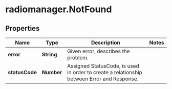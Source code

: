 # radiomanager.NotFound

## Properties
Name | Type | Description | Notes
------------ | ------------- | ------------- | -------------
**error** | **String** | Given error, describes the problem. | 
**statusCode** | **Number** | Assigned StatusCode, is used in order to create a relationship between Error and Response. | 


